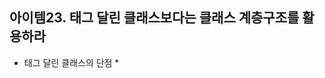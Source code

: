 ## 아이템23. 태그 달린 클래스보다는 클래스 계층구조를 활용하라
* 태그 달린 클래스의 단점
	* 
<!--stackedit_data:
eyJoaXN0b3J5IjpbLTE1Nzg5ODg5NDldfQ==
-->